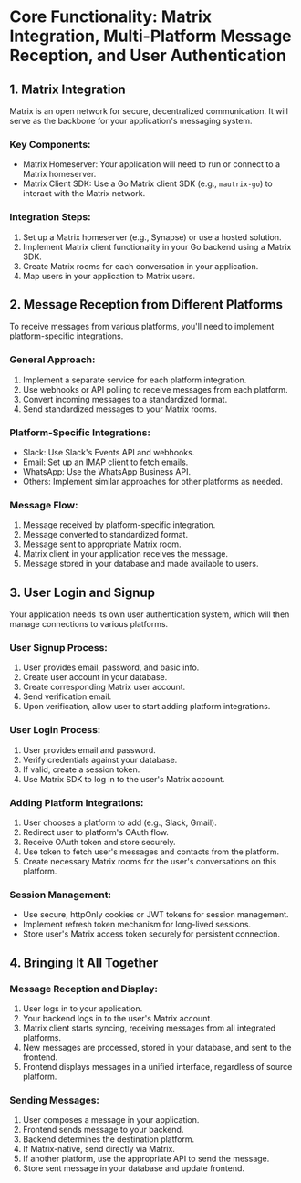 # Core Functionality: Matrix Integration, Multi-Platform Message Reception, and User Authentication

## 1. Matrix Integration

Matrix is an open network for secure, decentralized communication. It will serve as the backbone for your application's messaging system.

### Key Components:
- Matrix Homeserver: Your application will need to run or connect to a Matrix homeserver.
- Matrix Client SDK: Use a Go Matrix client SDK (e.g., `mautrix-go`) to interact with the Matrix network.

### Integration Steps:
1. Set up a Matrix homeserver (e.g., Synapse) or use a hosted solution.
2. Implement Matrix client functionality in your Go backend using a Matrix SDK.
3. Create Matrix rooms for each conversation in your application.
4. Map users in your application to Matrix users.

## 2. Message Reception from Different Platforms

To receive messages from various platforms, you'll need to implement platform-specific integrations.

### General Approach:
1. Implement a separate service for each platform integration.
2. Use webhooks or API polling to receive messages from each platform.
3. Convert incoming messages to a standardized format.
4. Send standardized messages to your Matrix rooms.

### Platform-Specific Integrations:
- Slack: Use Slack's Events API and webhooks.
- Email: Set up an IMAP client to fetch emails.
- WhatsApp: Use the WhatsApp Business API.
- Others: Implement similar approaches for other platforms as needed.

### Message Flow:
1. Message received by platform-specific integration.
2. Message converted to standardized format.
3. Message sent to appropriate Matrix room.
4. Matrix client in your application receives the message.
5. Message stored in your database and made available to users.

## 3. User Login and Signup

Your application needs its own user authentication system, which will then manage connections to various platforms.

### User Signup Process:
1. User provides email, password, and basic info.
2. Create user account in your database.
3. Create corresponding Matrix user account.
4. Send verification email.
5. Upon verification, allow user to start adding platform integrations.

### User Login Process:
1. User provides email and password.
2. Verify credentials against your database.
3. If valid, create a session token.
4. Use Matrix SDK to log in to the user's Matrix account.

### Adding Platform Integrations:
1. User chooses a platform to add (e.g., Slack, Gmail).
2. Redirect user to platform's OAuth flow.
3. Receive OAuth token and store securely.
4. Use token to fetch user's messages and contacts from the platform.
5. Create necessary Matrix rooms for the user's conversations on this platform.

### Session Management:
- Use secure, httpOnly cookies or JWT tokens for session management.
- Implement refresh token mechanism for long-lived sessions.
- Store user's Matrix access token securely for persistent connection.

## 4. Bringing It All Together

### Message Reception and Display:
1. User logs in to your application.
2. Your backend logs in to the user's Matrix account.
3. Matrix client starts syncing, receiving messages from all integrated platforms.
4. New messages are processed, stored in your database, and sent to the frontend.
5. Frontend displays messages in a unified interface, regardless of source platform.

### Sending Messages:
1. User composes a message in your application.
2. Frontend sends message to your backend.
3. Backend determines the destination platform.
4. If Matrix-native, send directly via Matrix.
5. If another platform, use the appropriate API to send the message.
6. Store sent message in your database and update frontend.

